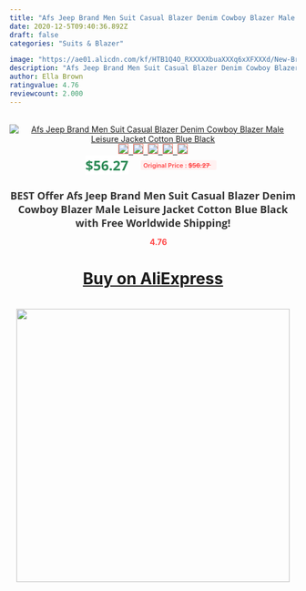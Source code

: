 ```yaml
---
title: "Afs Jeep Brand Men Suit Casual Blazer Denim Cowboy Blazer Male Leisure Jacket Cotton Blue Black"
date: 2020-12-5T09:40:36.892Z
draft: false
categories: "Suits & Blazer"

image: "https://ae01.alicdn.com/kf/HTB1Q4O_RXXXXXbuaXXXq6xXFXXXd/New-Brand-Men-Suit-Casual-Blazer-Denim-Cowboy-Blazer-Male-Leisure-Jacket-Cotton-Blue-Black.jpg"
description: "Afs Jeep Brand Men Suit Casual Blazer Denim Cowboy Blazer Male Leisure Jacket Cotton Blue Black"
author: Ella Brown
ratingvalue: 4.76
reviewcount: 2.000
---
```

<br>
<div style="text-align: center;">
<a href="https://s.click.aliexpress.com/e/_AqlHFf" target="_blank" rel="nofollow noopener noreferrer"><img alt="Afs Jeep Brand Men Suit Casual Blazer Denim Cowboy Blazer Male Leisure Jacket Cotton Blue Black" class="magnifier-image" src="https://ae01.alicdn.com/kf/HTB1Q4O_RXXXXXbuaXXXq6xXFXXXd/New-Brand-Men-Suit-Casual-Blazer-Denim-Cowboy-Blazer-Male-Leisure-Jacket-Cotton-Blue-Black.jpg_640x640.jpg">
<br>
<img style="border:1px solid salmon" src="https://ae01.alicdn.com/kf/HTB1Q4O_RXXXXXbuaXXXq6xXFXXXd/New-Brand-Men-Suit-Casual-Blazer-Denim-Cowboy-Blazer-Male-Leisure-Jacket-Cotton-Blue-Black.jpg_120x120.jpg">&nbsp;&nbsp;<img style="border:1px solid salmon" src="https://ae01.alicdn.com/kf/HTB1M.y2RXXXXXagapXXq6xXFXXXI/New-Brand-Men-Suit-Casual-Blazer-Denim-Cowboy-Blazer-Male-Leisure-Jacket-Cotton-Blue-Black.jpg_120x120.jpg">&nbsp;&nbsp;<img style="border:1px solid salmon" src="https://ae01.alicdn.com/kf/HTB18yflRXXXXXa3XVXXq6xXFXXX8/New-Brand-Men-Suit-Casual-Blazer-Denim-Cowboy-Blazer-Male-Leisure-Jacket-Cotton-Blue-Black.jpg_120x120.jpg">&nbsp;&nbsp;<img style="border:1px solid salmon" src="https://ae01.alicdn.com/kf/HTB1IHbLRXXXXXcgXXXXq6xXFXXXg/New-Brand-Men-Suit-Casual-Blazer-Denim-Cowboy-Blazer-Male-Leisure-Jacket-Cotton-Blue-Black.jpg_120x120.jpg">&nbsp;&nbsp;<img style="border:1px solid salmon" src="https://ae01.alicdn.com/kf/HTB1i9DuRXXXXXaOXFXXq6xXFXXXO/New-Brand-Men-Suit-Casual-Blazer-Denim-Cowboy-Blazer-Male-Leisure-Jacket-Cotton-Blue-Black.jpg_120x120.jpg"></a></div><br0>
<div style="text-align: center;"><span style="background-color: white; border: 0px; box-sizing: border-box; color: seagreen; display: inline-block; font-family: &quot;open sans&quot; , &quot;arial&quot; , &quot;helvetica&quot; , sans-serif , &quot;heiti&quot;; font-size: 24px; font-stretch: inherit; font-weight: 700; line-height: inherit; margin: 0px 10px 0px 0px; padding: 0px; vertical-align: middle;">$56.27 </span>
<span style="background: rgb(255 , 241 , 241); border-radius: 3px; border: 0px; box-sizing: border-box; color: #ff4747; display: inline-block; font-family: inherit; font-size: 12px; font-stretch: inherit; font-style: inherit; font-variant: inherit; font-weight: 600; line-height: inherit; margin: 0px; padding: 2px 5px; transform: scale(0.9); vertical-align: middle;">Original Price : <b style="text-decoration: line-through;">$56.27 </b> &nbsp;&nbsp;</span></div>
<h1 style="color: #333333; display: inline-block; font-family: &quot;open sans&quot; , &quot;arial&quot; , &quot;helvetica&quot; , sans-serif , &quot;heiti&quot;; font-size: 18px; font-stretch: inherit; font-weight: 700; text-align: center;">BEST Offer Afs Jeep Brand Men Suit Casual Blazer Denim Cowboy Blazer Male Leisure Jacket Cotton Blue Black with Free Worldwide Shipping!</h1>
<div style="color: #ff4747; text-align: center;">
<img src="https://4.bp.blogspot.com/-M0ZcTcb-5uY/XleCXlxnR4I/AAAAAAAAAEc/OrjgMkXV1oMQFaCRZj5HQwOCBcu3w1FegCPcBGAYYCw/s1600/star.png" style="height: 15px;">&nbsp;<b>4.76</b></div>
<div class="button_cont" align="center"><a class="buynow_a" href="https://s.click.aliexpress.com/e/_AqlHFf" target="_blank" rel="nofollow noopener noreferrer"><H1>Buy on AliExpress</H1></a></div><br>
<div class="separator" style="clear: both; text-align: center;">
<img src="https://lh3.googleusercontent.com/-pTy5HemUv9M/XlePHvY0dAI/AAAAAAAAAE4/0nX5iRUoIWY8eMW9Dpxeirr157OZliDIgCLcBGAsYHQ/s1600/badge.gif" width="480">
</div>
